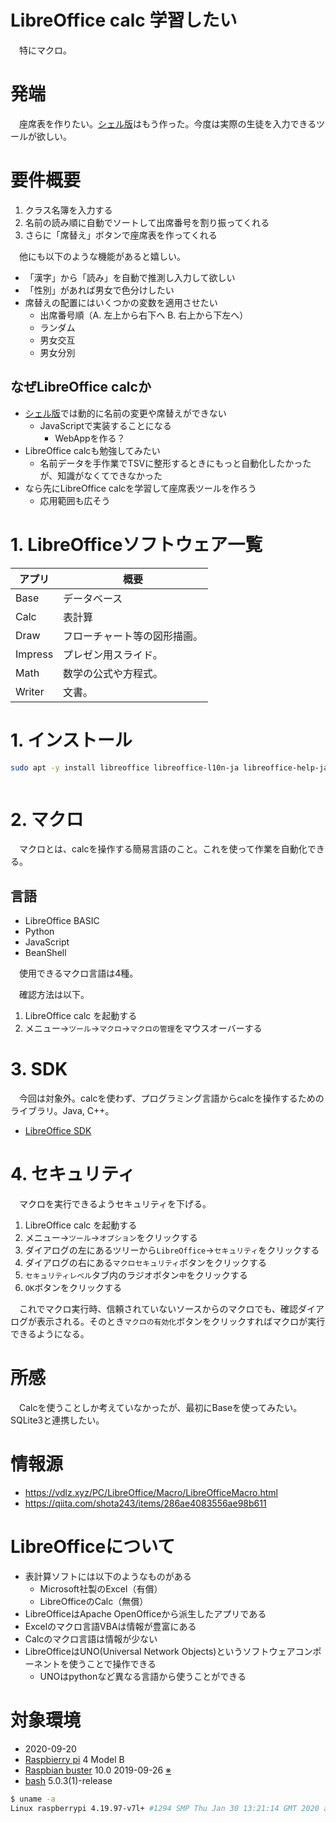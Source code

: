 # LibreOffice calc 学習したい

　特にマクロ。

<!-- more -->

# 発端

　座席表を作りたい。[シェル版][]はもう作った。今度は実際の生徒を入力できるツールが欲しい。

[シェル版]:http://ytyaru.hatenablog.com/entry/2022/07/15/000000

# 要件概要

1. クラス名簿を入力する
2. 名前の読み順に自動でソートして出席番号を割り振ってくれる
3. さらに「席替え」ボタンで座席表を作ってくれる

　他にも以下のような機能があると嬉しい。

* 「漢字」から「読み」を自動で推測し入力して欲しい
* 「性別」があれば男女で色分けしたい
* 席替えの配置にはいくつかの変数を適用させたい
	* 出席番号順（A. 左上から右下へ  B. 右上から下左へ）
	* ランダム
	* 男女交互
	* 男女分別

## なぜLibreOffice calcか

* [シェル版][]では動的に名前の変更や席替えができない
	* JavaScriptで実装することになる
		* WebAppを作る？
* LibreOffice calcも勉強してみたい
	* 名前データを手作業でTSVに整形するときにもっと自動化したかったが、知識がなくてできなかった
* なら先にLibreOffice calcを学習して座席表ツールを作ろう
	* 応用範囲も広そう

# 1. LibreOfficeソフトウェア一覧

アプリ|概要
------|----
Base|データベース
Calc|表計算
Draw|フローチャート等の図形描画。
Impress|プレゼン用スライド。
Math|数学の公式や方程式。
Writer|文書。

# 1. インストール

```sh
sudo apt -y install libreoffice libreoffice-l10n-ja libreoffice-help-ja
```

![]()

# 2. マクロ

　マクロとは、calcを操作する簡易言語のこと。これを使って作業を自動化できる。

## 言語

* LibreOffice BASIC
* Python
* JavaScript
* BeanShell

　使用できるマクロ言語は4種。

　確認方法は以下。

1. LibreOffice calc を起動する
2. メニュー→`ツール`→`マクロ`→`マクロの管理`をマウスオーバーする

# 3. SDK

　今回は対象外。calcを使わず、プログラミング言語からcalcを操作するためのライブラリ。Java, C++。

* [LibreOffice SDK](https://api.libreoffice.org/docs/install.html)

# 4. セキュリティ

　マクロを実行できるようセキュリティを下げる。

1. LibreOffice calc を起動する
2. メニュー→`ツール`→`オプション`をクリックする
3. ダイアログの左にあるツリーから`LibreOffice`→`セキュリティ`をクリックする
4. ダイアログの右にある`マクロセキュリティ`ボタンをクリックする
5. `セキュリティレベル`タブ内のラジオボタン`中`をクリックする
6. `OK`ボタンをクリックする

　これでマクロ実行時、信頼されていないソースからのマクロでも、確認ダイアログが表示される。そのとき`マクロの有効化`ボタンをクリックすればマクロが実行できるようになる。

# 所感

　Calcを使うことしか考えていなかったが、最初にBaseを使ってみたい。SQLite3と連携したい。

# 情報源

* https://vdlz.xyz/PC/LibreOffice/Macro/LibreOfficeMacro.html
* https://qiita.com/shota243/items/286ae4083556ae98b611

# LibreOfficeについて

* 表計算ソフトには以下のようなものがある
	* Microsoft社製のExcel（有償）
	* LibreOfficeのCalc（無償）
* LibreOfficeはApache OpenOfficeから派生したアプリである
* Excelのマクロ言語VBAは情報が豊富にある
* Calcのマクロ言語は情報が少ない
* LibreOfficeはUNO(Universal Network Objects)というソフトウェアコンポーネントを使うことで操作できる
	* UNOはpythonなど異なる言語から使うことができる

# 対象環境

* <time datetime="2020-09-20T07:53:58+0900" title="実施日">2020-09-20</time>
* [Raspbierry pi](https://ja.wikipedia.org/wiki/Raspberry_Pi) 4 Model B
* [Raspbian buster](https://ja.wikipedia.org/wiki/Raspbian) 10.0 2019-09-26 [※](http://ytyaru.hatenablog.com/entry/2019/12/25/222222)
* [bash](https://ja.wikipedia.org/wiki/Bash) 5.0.3(1)-release

```sh
$ uname -a
Linux raspberrypi 4.19.97-v7l+ #1294 SMP Thu Jan 30 13:21:14 GMT 2020 armv7l GNU/Linux
```
